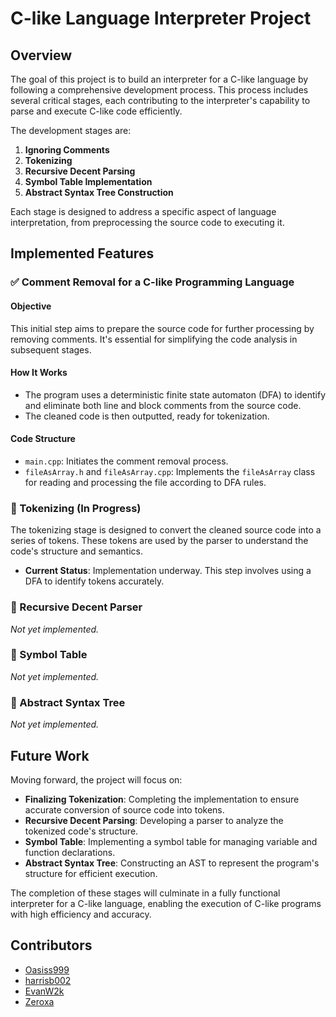 # C-like Language Interpreter Project

## Overview

The goal of this project is to build an interpreter for a C-like language by following a comprehensive development process. This process includes several critical stages, each contributing to the interpreter's capability to parse and execute C-like code efficiently.

The development stages are:

1. **Ignoring Comments**
2. **Tokenizing**
3. **Recursive Decent Parsing**
4. **Symbol Table Implementation**
5. **Abstract Syntax Tree Construction**

Each stage is designed to address a specific aspect of language interpretation, from preprocessing the source code to executing it.

## Implemented Features

### ✅ Comment Removal for a C-like Programming Language

#### Objective

This initial step aims to prepare the source code for further processing by removing comments. It's essential for simplifying the code analysis in subsequent stages.

#### How It Works

- The program uses a deterministic finite state automaton (DFA) to identify and eliminate both line and block comments from the source code.
- The cleaned code is then outputted, ready for tokenization.

#### Code Structure

- `main.cpp`: Initiates the comment removal process.
- `fileAsArray.h` and `fileAsArray.cpp`: Implements the `fileAsArray` class for reading and processing the file according to DFA rules.

### 🚧 Tokenizing (In Progress)

The tokenizing stage is designed to convert the cleaned source code into a series of tokens. These tokens are used by the parser to understand the code's structure and semantics.

- **Current Status**: Implementation underway. This step involves using a DFA to identify tokens accurately.

### 🔲 Recursive Decent Parser

*Not yet implemented.*

### 🔲 Symbol Table

*Not yet implemented.*

### 🔲 Abstract Syntax Tree

*Not yet implemented.*

## Future Work

Moving forward, the project will focus on:

- **Finalizing Tokenization**: Completing the implementation to ensure accurate conversion of source code into tokens.
- **Recursive Decent Parsing**: Developing a parser to analyze the tokenized code's structure.
- **Symbol Table**: Implementing a symbol table for managing variable and function declarations.
- **Abstract Syntax Tree**: Constructing an AST to represent the program's structure for efficient execution.

The completion of these stages will culminate in a fully functional interpreter for a C-like language, enabling the execution of C-like programs with high efficiency and accuracy.


## Contributors

- [Oasiss999](https://github.com/Oasiss999)
- [harrisb002](https://github.com/harrisb002)
- [EvanW2k](https://github.com/EvanW2k)
- [Zeroxa](https://github.com/Zeroxa)
